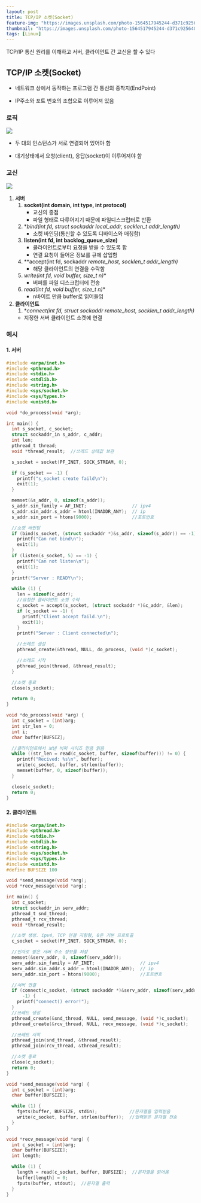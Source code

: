 ```yaml
---
layout: post
title: TCP/IP 소켓(Socket)
feature-img: "https://images.unsplash.com/photo-1564517945244-d371c925640b?ixid=MnwxMjA3fDB8MHxwaG90by1wYWdlfHx8fGVufDB8fHx8&ixlib=rb-1.2.1&auto=format&fit=crop&w=1050&q=80"
thumbnail: "https://images.unsplash.com/photo-1564517945244-d371c925640b?ixid=MnwxMjA3fDB8MHxwaG90by1wYWdlfHx8fGVufDB8fHx8&ixlib=rb-1.2.1&auto=format&fit=crop&w=1050&q=80"
tags: [Linux]
---
```


TCP/IP 통신 원리를 이해하고 서버, 클라이언트 간 교신을 할 수 있다



## TCP/IP 소켓(Socket)

* 네트워크 상에서 동작하는 프로그램 간 통신의 종착지(EndPoint)

* IP주소와 포트 번호의 조합으로 이루어져 있음



### 로직

![](https://img1.daumcdn.net/thumb/R1280x0/?scode=mtistory2&fname=https%3A%2F%2Fblog.kakaocdn.net%2Fdn%2FcSH8fU%2FbtqvxsTPQ2E%2Fpnl61uUJOAPdf73whDlTW0%2Fimg.png)

* 두 대의 인스턴스가 서로 연결되어 있어야 함

* 대기상태에서 요청(client), 응답(socket)이 이루어져야 함

### 교신

![](https://img1.daumcdn.net/thumb/R1280x0/?scode=mtistory2&fname=http%3A%2F%2Fcfile23.uf.tistory.com%2Fimage%2F22493C4157D6BD3D3F7100)

1. **서버**
   1. **socket(int domain, int type, int protocol)**
      * 교신의 종점
      * 파일 형태로 다루어지기 때문에 파일디스크럽터로 반환
   2. **bind(int fd, struct sockaddr *local_addr, socklen_t addr_length)**
      * 소켓 바인딩(통신할 수 있도록 디바이스와 매칭함)
   3. **listen(int fd, int backlog_queue_size)**
      * 클라이언트로부터 요청을 받을 수 있도록 함
      * 연결 요청이 들어온 정보를 큐에 삽입함
   4. **accept(int fd, sockaddr *remote_host, socklen_t *addr_length)**
      * 해당 클라이언트의 연결을 수락함
   5. **write(int fd, void* buffer, size_t n)**
      * 버퍼를 파일 디스크럽터에 전송
   6. **read(int fd, void* buffer, size_t n)**
      * n바이트 만큼 buffer로 읽어들임
2. **클라이언트**
   1.  **connect(int fd, struct sockaddr *remote_host, socklen_t addr_length)**
      * 지정한 서버 클라이언트 소켓에 연결



### 예시

#### 1. 서버

```c
#include <arpa/inet.h>
#include <pthread.h>
#include <stdio.h>
#include <stdlib.h>
#include <string.h>
#include <sys/socket.h>
#include <sys/types.h>
#include <unistd.h>

void *do_process(void *arg);

int main() {
  int s_socket, c_socket;
  struct sockaddr_in s_addr, c_addr;
  int len;
  pthread_t thread;
  void *thread_result;  //쓰레드 상태값 보관

  s_socket = socket(PF_INET, SOCK_STREAM, 0);

  if (s_socket == -1) {
    printf("s_socket create faild\n");
    exit(1);
  }

  memset(&s_addr, 0, sizeof(s_addr));
  s_addr.sin_family = AF_INET;                 // ipv4
  s_addr.sin_addr.s_addr = htonl(INADDR_ANY);  // ip
  s_addr.sin_port = htons(9000);               //포트번호

  //소켓 바인딩
  if (bind(s_socket, (struct sockaddr *)&s_addr, sizeof(s_addr)) == -1) {
    printf("Can not bind\n");
    exit(1);
  }
  if (listen(s_socket, 5) == -1) {
    printf("Can not listen\n");
    exit(1);
  }
  printf("Server : READY\n");

  while (1) {
    len = sizeof(c_addr);
    //요청한 클라이언트 소켓 수락
    c_socket = accept(s_socket, (struct sockaddr *)&c_addr, &len);
    if (c_socket == -1) {
      printf("Client accept faild.\n");
      exit(1);
    }
    printf("Server : Client connected\n");

    //쓰레드 생성
    pthread_create(&thread, NULL, do_process, (void *)c_socket);

    //쓰레드 시작
    pthread_join(thread, &thread_result);
  }

  //소켓 종료
  close(s_socket);

  return 0;
}

void *do_process(void *arg) {
  int c_socket = (int)arg;
  int str_len = 0;
  int i;
  char buffer[BUFSIZ];

  //클라이언트에서 보낸 버퍼 사이즈 만큼 읽음
  while ((str_len = read(c_socket, buffer, sizeof(buffer))) != 0) {
    printf("Recived: %s\n", buffer);
    write(c_socket, buffer, strlen(buffer));
    memset(buffer, 0, sizeof(buffer));
  }

  close(c_socket);
  return 0;
}
```



#### 2. 클라이언트

```c
#include <arpa/inet.h>
#include <pthread.h>
#include <stdio.h>
#include <stdlib.h>
#include <string.h>
#include <sys/socket.h>
#include <sys/types.h>
#include <unistd.h>
#define BUFSIZE 100

void *send_message(void *arg);
void *recv_message(void *arg);

int main() {
  int c_socket;
  struct sockaddr_in serv_addr;
  pthread_t snd_thread;
  pthread_t rcv_thread;
  void *thread_result;

  //소켓 생성. ipv4, TCP 연결 지향형, 0은 기본 프로토콜
  c_socket = socket(PF_INET, SOCK_STREAM, 0);

  //인자로 받은 서버 주소 정보를 저장
  memset(&serv_addr, 0, sizeof(serv_addr));
  serv_addr.sin_family = AF_INET;                 // ipv4
  serv_addr.sin_addr.s_addr = htonl(INADDR_ANY);  // ip
  serv_addr.sin_port = htons(9000);               //포트번호

  //서버 연결
  if (connect(c_socket, (struct sockaddr *)&serv_addr, sizeof(serv_addr)) ==
      -1) {
    printf("connect() error!");
  }
  //쓰레드 생성
  pthread_create(&snd_thread, NULL, send_message, (void *)c_socket);
  pthread_create(&rcv_thread, NULL, recv_message, (void *)c_socket);

  //쓰레드 시작
  pthread_join(snd_thread, &thread_result);
  pthread_join(rcv_thread, &thread_result);

  //소켓 종료
  close(c_socket);
  return 0;
}

void *send_message(void *arg) {
  int c_socket = (int)arg;
  char buffer[BUFSIZE];

  while (1) {
    fgets(buffer, BUFSIZE, stdin);            //문자열을 입력받음
    write(c_socket, buffer, strlen(buffer));  //입력받은 문자열 전송
  }
}

void *recv_message(void *arg) {
  int c_socket = (int)arg;
  char buffer[BUFSIZE];
  int length;

  while (1) {
    length = read(c_socket, buffer, BUFSIZE);  //문자열을 읽어옴
    buffer[length] = 0;
    fputs(buffer, stdout);  //문자열 출력
  }
}
```

